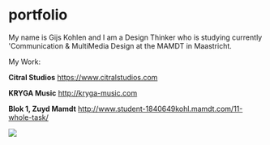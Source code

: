 # portfolio
My name is Gijs Kohlen and I am a Design Thinker who is studying currently 'Communication &amp; MultiMedia Design at the MAMDT in Maastricht.

My Work:

<strong>Citral Studios</strong>
https://www.citralstudios.com

<strong>KRYGA Music</strong>
http://kryga-music.com

<strong>Blok 1, Zuyd Mamdt</strong>
http://www.student-1840649kohl.mamdt.com/11-whole-task/


<img src="https://github.githubassets.com/images/modules/logos_page/GitHub-Mark.png" href="https://github.com/Gijskohlen-cmd">
